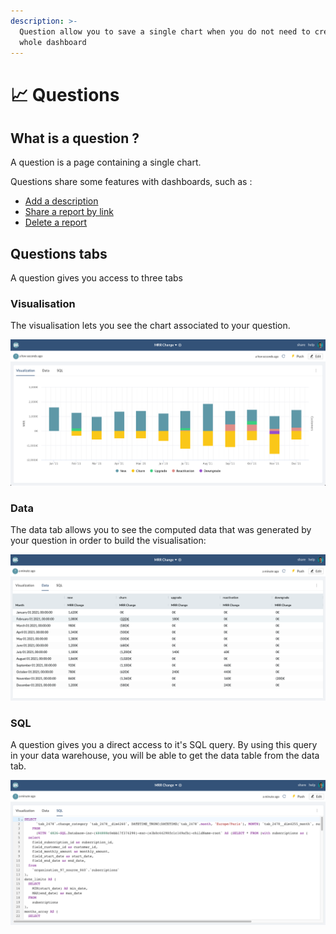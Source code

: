 ```yaml
---
description: >-
  Question allow you to save a single chart when you do not need to create a
  whole dashboard
---
```


# 📈 Questions

## What is a question ?

A question is a page containing a single chart.

Questions share some features with dashboards, such as :&#x20;

* [Add a description](../dashboards/add-a-description.md)
* [Share a report by link](../../workspace/sharing-and-collaboration/share-a-report-by-link.md)
* [Delete a report](../dashboards/delete-a-report.md)

## Questions tabs

A question gives you access to three tabs

### Visualisation

The visualisation lets you see the chart associated to your question.&#x20;

![](<../../.gitbook/assets/image (174) (1).png>)

### Data

The data tab allows you to see the computed data that was generated by your question in order to build the visualisation:&#x20;

![](<../../.gitbook/assets/image (172) (1).png>)

### SQL

A question gives you a direct access to it's SQL query. By using this query  in your data warehouse, you will be able to get the data table from the data tab.&#x20;

![](<../../.gitbook/assets/image (208).png>)

